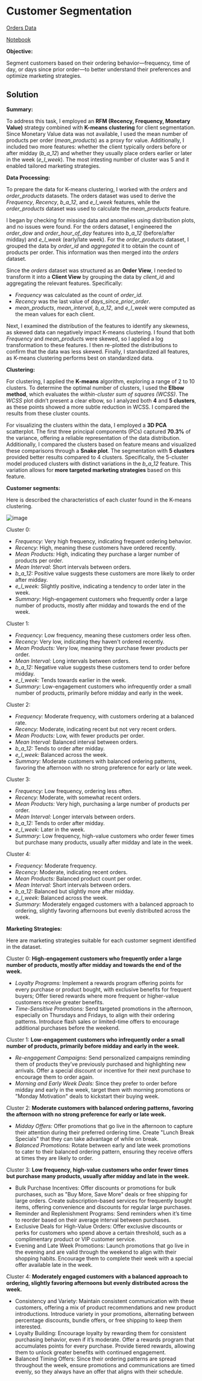 # Customer Segmentation 

[Orders Data](https://drive.google.com/file/d/1crDRZkG_Pj9EgXcxo9y97vHLVqfuZvPA/view?usp=sharing)

[Notebook](https://github.com/felipebita/customerseg/blob/main/Customer_Segmentation.ipynb)

**Objective:**

Segment customers based on their ordering behavior—frequency, time of day, or days since prior order—to better understand their preferences and optimize marketing strategies.

## Solution

**Summary:** 

To address this task, I employed an **RFM (Recency, Frequency, Monetary Value)** strategy combined with **K-means clustering** for client segmentation. Since Monetary Value data was not available, I used the mean number of products per order (*mean_products*) as a proxy for value. Additionally, I included two more features: whether the client typically orders before or after midday (*b_a_12*) and whether they usually place orders earlier or later in the week (*e_l_week*). The most intesting number of cluster was 5 and it enabled tailored marketing strategies.

**Data Processing:** 

To prepare the data for K-means clustering, I worked with the *orders* and *order_products* datasets. The orders dataset was used to derive the *Frequency*, *Recency*, *b_a_12*, and *e_l_week* features, while the *order_products* dataset was used to calculate the *mean_products* feature.

I began by checking for missing data and anomalies using distribution plots, and no issues were found. For the orders dataset, I engineered the *order_dow* and *order_hour_of_day* features into *b_a_12* (before/after midday) and *e_l_week* (early/late week). For the *order_products* dataset, I grouped the data by *order_id* and *aggregated* it to obtain the count of products per order. This information was then merged into the *orders* dataset.

Since the *orders* dataset was structured as an **Order View**, I needed to transform it into a **Client View** by grouping the data by *client_i*d and aggregating the relevant features. Specifically:

- *Frequency* was calculated as the count of *order_id*.
- *Recency* was the last value of *days_since_prior_order*.
- *mean_products*, *mean_interval*, *b_a_12*, and *e_l_week* were computed as the mean values for each client.
  
Next, I examined the distribution of the features to identify any skewness, as skewed data can negatively impact K-means clustering. I found that both *Frequency* and *mean_product*s were skewed, so I applied a log transformation to these features. I then re-plotted the distributions to confirm that the data was less skewed. Finally, I standardized all features, as K-means clustering performs best on standardized data.

**Clustering:**

For clustering, I applied the **K-means** algorithm, exploring a range of 2 to 10 clusters. To determine the optimal number of clusters, I used the **Elbow method**, which evaluates the *within-cluster sum of squares (WCSS)*. The *WCSS* plot didn’t present a clear elbow, so I analyzed both **4** and **5 clusters**, as these points showed a more subtle reduction in WCSS. I compared the results from these cluster counts.

For visualizing the clusters within the data, I employed a **3D PCA** scatterplot. The first three principal components (PCs) captured **70.3%** of the variance, offering a reliable representation of the data distribution. Additionally, I compared the clusters based on feature means and visualized these comparisons through a **Snake plot**. The segmentation with **5 clusters** provided better results compared to 4 clusters. Specifically, the 5-cluster model produced clusters with distinct variations in the *b_a_12* feature. This variation allows for **more targeted marketing strategies** based on this feature.

**Customer segments:**

Here is described the characteristics of each cluster found in the K-means clustering.

![image](https://github.com/user-attachments/assets/0f2f2953-a02e-4104-adff-1fe4f1e79b1e)

Cluster 0:

- *Frequency:* Very high frequency, indicating frequent ordering behavior.
- *Recency:* High, meaning these customers have ordered recently.
- *Mean Products:* High, indicating they purchase a larger number of products per order.
- *Mean Interval*: Short intervals between orders.
- *b_a_12:* Positive value suggests these customers are more likely to order after midday.
- *e_l_week:* Slightly positive, indicating a tendency to order later in the week.
- *Summary:* High-engagement customers who frequently order a large number of products, mostly after midday and towards the end of the week.

Cluster 1:

- *Frequency:* Low frequency, meaning these customers order less often.
- *Recency:* Very low, indicating they haven't ordered recently.
- *Mean Products:* Very low, meaning they purchase fewer products per order.
- *Mean Interval:* Long intervals between orders.
- *b_a_12:* Negative value suggests these customers tend to order before midday.
- *e_l_week:* Tends towards earlier in the week.
- *Summary:* Low-engagement customers who infrequently order a small number of products, primarily before midday and early in the week.
  
Cluster 2:

- *Frequency:* Moderate frequency, with customers ordering at a balanced rate.
- *Recency:* Moderate, indicating recent but not very recent orders.
- *Mean Products:* Low, with fewer products per order.
- *Mean Interval:* Balanced interval between orders.
- *b_a_12:* Tends to order after midday.
- *e_l_week:* Balanced across the week.
- *Summary:* Moderate customers with balanced ordering patterns, favoring the afternoon with no strong preference for early or late week.
  
Cluster 3:

- *Frequency:* Low frequency, ordering less often.
- *Recency:* Moderate, with somewhat recent orders.
- *Mean Products:* Very high, purchasing a large number of products per order.
- *Mean Interval:* Longer intervals between orders.
- *b_a_12:* Tends to order after midday.
- *e_l_week:* Later in the week.
- *Summary:* Low frequency, high-value customers who order fewer times but purchase many products, usually after midday and late in the week.
  
Cluster 4:

- *Frequency:* Moderate frequency.
- *Recency:* Moderate, indicating recent orders.
- *Mean Products:* Balanced product count per order.
- *Mean Interval:* Short intervals between orders.
- *b_a_12:* Balanced but slightly more after midday.
- *e_l_week:* Balanced across the week.
- *Summary:* Moderately engaged customers with a balanced approach to ordering, slightly favoring afternoons but evenly distributed across the week.

**Marketing Strategies:**

Here are marketing strategies suitable for each customer segment identified in the dataset.

Cluster 0: **High-engagement customers who frequently order a large number of products, mostly after midday and towards the end of the week.**

- *Loyalty Programs:* Implement a rewards program offering points for every purchase or product bought, with exclusive benefits for frequent buyers; Offer tiered rewards where more frequent or higher-value customers receive greater benefits.
- *Time-Sensitive Promotions:* Send targeted promotions in the afternoon, especially on Thursdays and Fridays, to align with their ordering patterns. Introduce flash sales or limited-time offers to encourage additional purchases before the weekend.

Cluster 1: **Low-engagement customers who infrequently order a small number of products, primarily before midday and early in the week.**

- *Re-engagement Campaigns:* Send personalized campaigns reminding them of products they’ve previously purchased and highlighting new arrivals. Offer a special discount or incentive for their next purchase to encourage them to order again.
- *Morning and Early Week Deals:* Since they prefer to order before midday and early in the week, target them with morning promotions or "Monday Motivation" deals to kickstart their buying week.

Cluster 2: **Moderate customers with balanced ordering patterns, favoring the afternoon with no strong preference for early or late week.**

- *Midday Offers:* Offer promotions that go live in the afternoon to capture their attention during their preferred ordering time. Create "Lunch Break Specials" that they can take advantage of while on break.
- *Balanced Promotions:* Rotate between early and late week promotions to cater to their balanced ordering pattern, ensuring they receive offers at times they are likely to order.

Cluster 3: **Low frequency, high-value customers who order fewer times but purchase many products, usually after midday and late in the week.**

- Bulk Purchase Incentives: Offer discounts or promotions for bulk purchases, such as "Buy More, Save More" deals or free shipping for large orders. Create subscription-based services for frequently bought items, offering convenience and discounts for regular large purchases.
- Reminder and Replenishment Programs: Send reminders when it’s time to reorder based on their average interval between purchases.
- Exclusive Deals for High-Value Orders: Offer exclusive discounts or perks for customers who spend above a certain threshold, such as a complimentary product or VIP customer service.
- Evening and Late Week Promotions: Launch promotions that go live in the evening and are valid through the weekend to align with their shopping habits. Encourage them to complete their week with a special offer available late in the week.

Cluster 4: **Moderately engaged customers with a balanced approach to ordering, slightly favoring afternoons but evenly distributed across the week.**

- Consistency and Variety: Maintain consistent communication with these customers, offering a mix of product recommendations and new product introductions. Introduce variety in your promotions, alternating between percentage discounts, bundle offers, or free shipping to keep them interested.
- Loyalty Building: Encourage loyalty by rewarding them for consistent purchasing behavior, even if it’s moderate. Offer a rewards program that accumulates points for every purchase. Provide tiered rewards, allowing them to unlock greater benefits with continued engagement.
- Balanced Timing Offers: Since their ordering patterns are spread throughout the week, ensure promotions and communications are timed evenly, so they always have an offer that aligns with their schedule.
